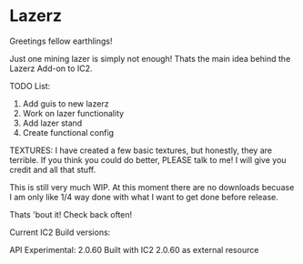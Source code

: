 Lazerz
======

Greetings fellow earthlings!

Just one mining lazer is simply not enough! Thats the main idea behind the Lazerz Add-on to IC2.

TODO List:
1) Add guis to new lazerz
2) Work on lazer functionality
3) Add lazer stand
4) Create functional config

TEXTURES: I have created a few basic textures, but honestly, they are terrible. If you think you could do better, PLEASE
talk to me! I will give you credit and all that stuff.

This is still very much WIP. At this moment there are no downloads becuase I am only like 1/4 way done with what I want to get done before release.

Thats 'bout it! Check back often!

Current IC2 Build versions:

API Experimental: 2.0.60
Built with IC2 2.0.60 as external resource
